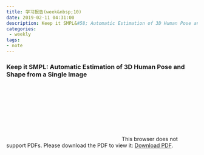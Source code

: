 ```yaml
---
title: 学习报告(week&nbsp;10)
date: 2019-02-11 04:31:00
description: Keep it SMPL&#58; Automatic Estimation of 3D Human Pose and Shape from a Single Image
categories:
 - weekly
tags: 
- note
---
```

### Keep it SMPL: Automatic Estimation of 3D Human Pose and Shape from a Single Image

<object data="https://raw.githubusercontent.com/Eros-L/Eros-L.github.io/master/_posts/thesis/week10/SMPLify-document.pdf" type="application/pdf" width="700px" height="700px">
    <embed src="https://raw.githubusercontent.com/Eros-L/Eros-L.github.io/master/_posts/thesis/week10/SMPLify-document.pdf">
        This browser does not support PDFs. Please download the PDF to view it: <a href="https://raw.githubusercontent.com/Eros-L/Eros-L.github.io/master/_posts/thesis/week10/SMPLify-document.pdf">Download PDF</a>.</p>
    </embed>
</object>
